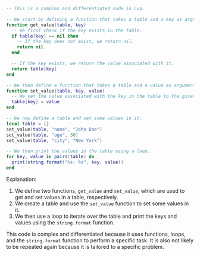 ```lua
-- This is a complex and differentiated code in Lua.

-- We start by defining a function that takes a table and a key as arguments.
function get_value(table, key)
  -- We first check if the key exists in the table.
  if table[key] == nil then
    -- If the key does not exist, we return nil.
    return nil
  end

  -- If the key exists, we return the value associated with it.
  return table[key]
end

-- We then define a function that takes a table and a value as arguments.
function set_value(table, key, value)
  -- We set the value associated with the key in the table to the given value.
  table[key] = value
end

-- We now define a table and set some values in it.
local table = {}
set_value(table, "name", "John Doe")
set_value(table, "age", 30)
set_value(table, "city", "New York")

-- We then print the values in the table using a loop.
for key, value in pairs(table) do
  print(string.format("%s: %s", key, value))
end

```

Explanation:

1. We define two functions, `get_value` and `set_value`, which are used to get and set values in a table, respectively.
2. We create a table and use the `set_value` function to set some values in it.
3. We then use a loop to iterate over the table and print the keys and values using the `string.format` function.

This code is complex and differentiated because it uses functions, loops, and the `string.format` function to perform a specific task. It is also not likely to be repeated again because it is tailored to a specific problem.